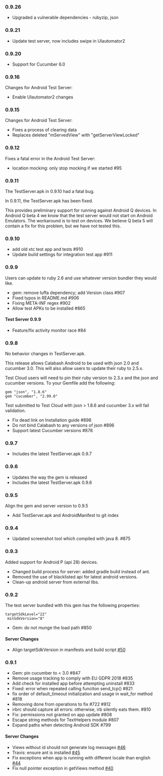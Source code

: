 ### 0.9.26

* Upgraded a vulnerable dependencies - rubyzip, json

### 0.9.21

* Update test server, now includes swipe in UIautomator2

### 0.9.20

* Support for Cucumber 6.0

### 0.9.16

Changes for Android Test Server:
* Enable UIautomator2 changes

### 0.9.15

Changes for Android Test Server:
* Fixes a process of clearing data
* Replaces deleted "mServedView" with "getServerViewLocked"

### 0.9.12

Fixes a fatal error in the Android Test Server:

* location mocking: only stop mocking if we started #95

### 0.9.11

The TestServer.apk in 0.9.10 had a fatal bug.

In 0.9.11, the TestServer.apk has been fixed.

This provides preliminary support for running against Android Q
devices.  In Android Q beta 4 we know that the test server would
not start on Android Emulators.  The workaround is to test on
devices.  We believe Q beta 5 will contain a fix for this problem,
but we have not tested this.

### 0.9.10

* add old xtc test app and tests #910
* Update build settings for integration test app #911

### 0.9.9

Users can update to ruby 2.6 and use whatever version bundler they would
like.

* gem: remove luffa dependency; add Version class #907
* Fixed typos in README.md #906
* Fixing META-INF regex #902
* Allow test APKs to be installed #865

#### Test Server 0.9.9

* Feature/fix activity monitor race #84

### 0.9.8

No behavior changes in TestServer.apk.

This release allows Calabash Android to be used with json 2.0
and cucumber 3.0.  This will also allow users to update
their ruby to 2.5.x.

Test Cloud users will need to pin their ruby version to
2.3.x and the json and cucumber versions.  To your Gemfile
add the following:

```
gem "json", "1.8.6"
gem "cucumber", "2.99.0"
```

Test submitted to Test Cloud with json > 1.8.6 and cucumber 3.x
will fail validation.

* Fix dead link on Installation guide #898
* Do not bind Calabash to any versions of json #896
* Support latest Cucumber versions #878

### 0.9.7

* Includes the latest TestServer.apk 0.9.7

### 0.9.6

* Updates the way the gem is released
* Includes the latest TestServer.apk 0.9.6

### 0.9.5

Align the gem and server version to 0.9.5

* Add TestServer.apk and AndroidManifest to git index

### 0.9.4

* Updated screenshot tool which compiled with java 8. #875

### 0.9.3

Added support for Android P (api 28) devices.

* Changed build process for server: added gradle build instead of ant.
* Removed the use of blacklisted api for latest android versions.
* Clean-up android server from external libs.

### 0.9.2

The test server bundled with this gem has the following properties:

```shell
targetSdkLevel="22"
 minSdkVersion="8"
```

* Gem: do not munge the load path #850

#### Server Changes

* Align targetSdkVersion in manifests and build script [#50](https://github.com/calabash/calabash-android-server/pull/50)

### 0.9.1

* Gem: pin cucumber to < 3.0 #847
* Remove usage tracking to comply with EU GDPR 2018 #835
* Add check for installed app before attempting uninstall #833
* Fixed: error when repeated calling funciton send\_tcp() #821
* fix order of default\_timeout initialization and usage in wait\_for method #818
* Removing done from operations to fix #722 #812
* irbrc should capture all errors: otherwise, irb silently eats them. #810
* Fix: permissions not granted on app update #808
* Escape string methods for TextHelpers module #807
* Expand paths when detecting Android SDK #799

#### Server Changes

* Views without id should not generate log messages [#46](https://github.com/calabash/calabash-android-server/pull/46)
* Travis: ensure ant is installed [#45](https://github.com/calabash/calabash-android-server/pull/45)
* Fix exceptions when app is running with different locale than english [#44](https://github.com/calabash/calabash-android-server/pull/44)
* Fix null pointer exception in getViews method [#40](https://github.com/calabash/calabash-android-server/pull/40)

